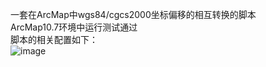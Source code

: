 一套在ArcMap中wgs84/cgcs2000坐标偏移的相互转换的脚本  
ArcMap10.7环境中运行测试通过  
脚本的相关配置如下：  
![image](https://user-images.githubusercontent.com/48909364/127629289-1c4e814f-8ad9-4313-8ea8-5693da59d06e.png)

